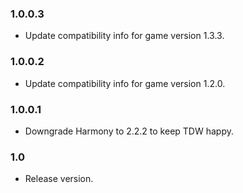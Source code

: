 ### 1.0.0.3
- Update compatibility info for game version 1.3.3.

### 1.0.0.2
- Update compatibility info for game version 1.2.0.

### 1.0.0.1
- Downgrade Harmony to 2.2.2 to keep TDW happy.

### 1.0
- Release version.